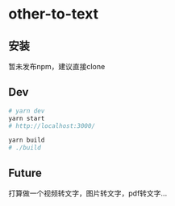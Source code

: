 # other-to-text


## 安装


暂未发布npm，建议直接clone

## Dev

```bash
# yarn dev
yarn start
# http://localhost:3000/

yarn build
# ./build
```



## Future

打算做一个视频转文字，图片转文字，pdf转文字...


